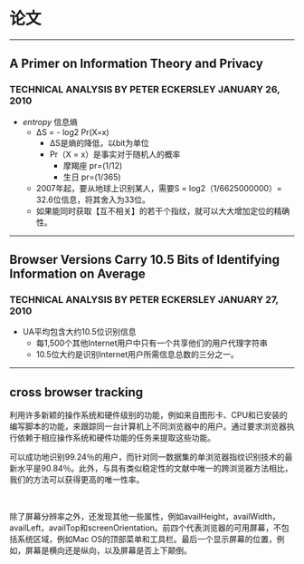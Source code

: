 # 论文

---

## A Primer on Information Theory and Privacy

### TECHNICAL ANALYSIS BY PETER ECKERSLEY JANUARY 26, 2010

- *entropy* 信息熵
  - ΔS = - log2 Pr(X=x)
    - ΔS是熵的降低，以bit为单位
    - Pr（X = x）是事实对于随机人的概率
      - 摩羯座 pr=(1/12)
      - 生日 pr=(1/365)
  - 2007年起，要从地球上识别某人，需要S = log2（1/6625000000）= 32.6位信息，将其舍入为33位。
  - 如果能同时获取【互不相关】的若干个指纹，就可以大大增加定位的精确性。

---

## Browser Versions Carry 10.5 Bits of Identifying Information on Average

### TECHNICAL ANALYSIS BY PETER ECKERSLEY JANUARY 27, 2010

- UA平均包含大约10.5位识别信息
  - 每1,500个其他Internet用户中只有一个共享他们的用户代理字符串
  - 10.5位大约是识别Internet用户所需信息总数的三分之一。

---

## cross browser tracking

​	利用许多新颖的操作系统和硬件级别的功能，例如来自图形卡、CPU和已安装的编写脚本的功能，来跟踪同一台计算机上不同浏览器中的用户。通过要求浏览器执行依赖于相应操作系统和硬件功能的任务来提取这些功能。



​	可以成功地识别99.24％的用户，而针对同一数据集的单浏览器指纹识别技术的最新水平是90.84％。此外，与具有类似稳定性的文献中唯一的跨浏览器方法相比，我们的方法可以获得更高的唯一性率。

​	

​	除了屏幕分辨率之外，还发现其他一些属性，例如availHeight，availWidth，availLeft，availTop和screenOrientation。前四个代表浏览器的可用屏幕，不包括系统区域，例如Mac OS的顶部菜单和工具栏。最后一个显示屏幕的位置，例如，屏幕是横向还是纵向，以及屏幕是否上下颠倒。

​	

​	
